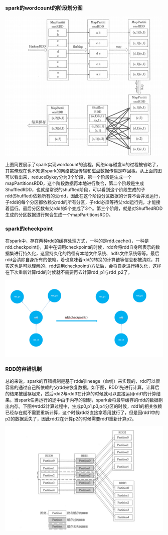 ### spark的wordcount的阶段划分图

![图一](./img/note/1.png)

上图简要展示了spark实现wordcount的流程，网络io与磁盘io的过程被省略了，其实俺现在也不知道spark的网络数据传输和磁盘数据传输是咋回事。从上面的图可以看出来，reduceBykey分为3个阶段，第一个阶段是生成一个mapPartitionsRDD，这个阶段数据再本地进行聚合，第二个阶段是生成ShuffledRDD，也就是常说的shuffled阶段，可以看到这个阶段生成的子rdd(Shuffled)依赖所有的父rdd，因此在这个阶段分区数据的计算不会并发运行，子rdd的每个分区都依赖父rdd的所有分区，子rdd必须等待父rdd运行完，才能接着运行。最后分区数有父rdd的5个变成了3个。第三个阶段，就是对ShuffledRDD生成的分区数据进行聚合生成一个mapPartitionsRDD。



### spark的checkpoint

在spark中，存在两种rdd的缓存处理方式，一种的是rdd.cache()，一种是rdd.checkpoint()，其中在调用checkpoint的时候，rdd会将rdd自身所表示的数据集进行持久化，这里持久化的路径有本地文件系统、hdfs文件系统等等。最后rdd会清除自身所有的依赖，着也意味着rdd的转换的计算链等信息都被清除，其实这也是可以理解的，rdd调用checkpoint()方法后，会将自身进行持久化，这样在下次重新计算rdd的时候就不需要再去计算rdd_p1与rdd_p2了。

![](./img/note/2.png)

### RDD的容错机制

总的来说，spark的容错机制是基于rdd的lineage（血统）来实现的，rdd可以很容易的通过自己所依赖的父rdd来恢复数据。如下图，RDD1先进行计算，计算后的结果被缓存起来，然后rdd2与rdd3在计算的时候就可以直接运用rdd1的计算结果。当spark任务运行的途中由于内存的限制，spark会将最早缓存的rdd的数据剔出内存。下图中rdd2计算过程中，生成p0,p1,p3,p4分区的时候，rdd1的相关依赖已经存在就不需要重新计算，这个时候rdd2直接拿着用就行了，但是因rdd1中的p2的数据丢失了，因此rdd2在计算p2的时候需要rdd1重新计算p2。

![](./img/note/3.png)

